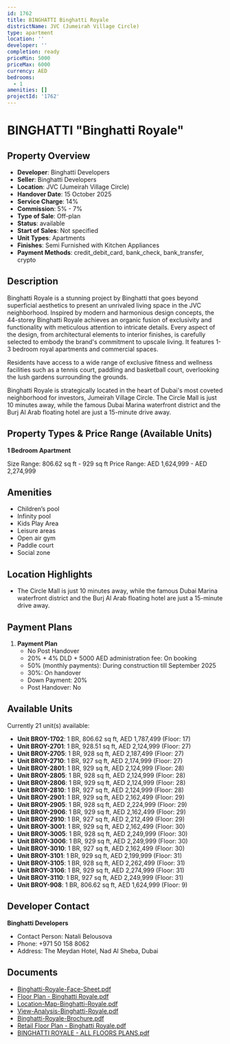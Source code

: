 ```yaml
---
id: 1762
title: BINGHATTI Binghatti Royale
districtName: JVC (Jumeirah Village Circle)
type: apartment
location: ''
developer: ''
completion: ready
priceMin: 5000
priceMax: 6000
currency: AED
bedrooms:
  - 1
amenities: []
projectId: '1762'
---
```


# BINGHATTI "Binghatti Royale"

## Property Overview
- **Developer**: Binghatti Developers
- **Seller**: Binghatti Developers
- **Location**: JVC (Jumeirah Village Circle)
- **Handover Date**: 15 October 2025
- **Service Charge**: 14%
- **Commission**: 5% - 7%
- **Type of Sale**: Off-plan
- **Status**: available
- **Start of Sales**: Not specified
- **Unit Types**: Apartments
- **Finishes**: Semi Furnished with Kitchen Appliances
- **Payment Methods**: credit_debit_card, bank_check, bank_transfer, crypto

## Description
Binghatti Royale is a stunning project by Binghatti that goes beyond superficial aesthetics to present an unrivaled living space in the JVC neighborhood. Inspired by modern and harmonious design concepts, the 44-storey Binghatti Royale achieves an organic fusion of exclusivity and functionality with meticulous attention to intricate details. Every aspect of the design, from architectural elements to interior finishes, is carefully selected to embody the brand's commitment to upscale living. It features 1-3 bedroom royal apartments and commercial spaces. 

 Residents have access to a wide range of exclusive fitness and wellness facilities such as a tennis court, paddling and basketball court, overlooking the lush gardens surrounding the grounds.

Binghatti Royale is strategically located in the heart of Dubai's most coveted neighborhood for investors, Jumeirah Village Circle. The Circle Mall is just 10 minutes away, while the famous Dubai Marina waterfront district and the Burj Al Arab floating hotel are just a 15-minute drive away.

## Property Types & Price Range (Available Units)
**1 Bedroom Apartment**

Size Range: 806.62 sq ft - 929 sq ft
Price Range: AED 1,624,999 - AED 2,274,999

## Amenities
- Children’s pool
- Infinity pool
- Kids Play Area
- Leisure areas
- Open air gym
- Paddle court
- Social zone

## Location Highlights
- The Circle Mall is just 10 minutes away, while the famous Dubai Marina waterfront district and the Burj Al Arab floating hotel are just a 15-minute drive away.

## Payment Plans
1. **Payment Plan**
   - No Post Handover
   - 20% + 4% DLD + 5000 AED administration fee: On booking
   - 50% (monthly payments): During construction till September 2025
   - 30%: On handover
   - Down Payment: 20%
   - Post Handover: No

## Available Units
Currently 21 unit(s) available:
- **Unit BROY-1702**: 1 BR, 806.62 sq ft, AED 1,787,499 (Floor: 17)
- **Unit BROY-2701**: 1 BR, 928.51 sq ft, AED 2,124,999 (Floor: 27)
- **Unit BROY-2705**: 1 BR, 928 sq ft, AED 2,187,499 (Floor: 27)
- **Unit BROY-2710**: 1 BR, 927 sq ft, AED 2,174,999 (Floor: 27)
- **Unit BROY-2801**: 1 BR, 929 sq ft, AED 2,124,999 (Floor: 28)
- **Unit BROY-2805**: 1 BR, 928 sq ft, AED 2,124,999 (Floor: 28)
- **Unit BROY-2806**: 1 BR, 929 sq ft, AED 2,124,999 (Floor: 28)
- **Unit BROY-2810**: 1 BR, 927 sq ft, AED 2,124,999 (Floor: 28)
- **Unit BROY-2901**: 1 BR, 929 sq ft, AED 2,162,499 (Floor: 29)
- **Unit BROY-2905**: 1 BR, 928 sq ft, AED 2,224,999 (Floor: 29)
- **Unit BROY-2906**: 1 BR, 929 sq ft, AED 2,162,499 (Floor: 29)
- **Unit BROY-2910**: 1 BR, 927 sq ft, AED 2,212,499 (Floor: 29)
- **Unit BROY-3001**: 1 BR, 929 sq ft, AED 2,162,499 (Floor: 30)
- **Unit BROY-3005**: 1 BR, 928 sq ft, AED 2,249,999 (Floor: 30)
- **Unit BROY-3006**: 1 BR, 929 sq ft, AED 2,249,999 (Floor: 30)
- **Unit BROY-3010**: 1 BR, 927 sq ft, AED 2,162,499 (Floor: 30)
- **Unit BROY-3101**: 1 BR, 929 sq ft, AED 2,199,999 (Floor: 31)
- **Unit BROY-3105**: 1 BR, 928 sq ft, AED 2,262,499 (Floor: 31)
- **Unit BROY-3106**: 1 BR, 929 sq ft, AED 2,274,999 (Floor: 31)
- **Unit BROY-3110**: 1 BR, 927 sq ft, AED 2,249,999 (Floor: 31)
- **Unit BROY-908**: 1 BR, 806.62 sq ft, AED 1,624,999 (Floor: 9)

## Developer Contact
**Binghatti Developers**
- Contact Person: Natali Belousova
- Phone: +971 50 158 8062
- Address: The Meydan Hotel, Nad Al Sheba, Dubai

## Documents
- [Binghatti-Royale-Face-Sheet.pdf](https://cdn.geniemap.net/2024/08/30/XfMMnJTR8cBbppTZ7Z3feRFKef5aFOBhb2vnQVKN.pdf)
- [Floor Plan - Binghatti Royale.pdf](https://cdn.geniemap.net/2024/08/30/G8gvasLptNbseO0yIS9CJ2xzKDrs1dyWgndij2HO.pdf)
- [Location-Map-Binghatti-Royale.pdf](https://cdn.geniemap.net/2024/08/30/McmVzhKHKuhVUjrM3M3sgn1mJI3GUqHBWGUQMlNT.pdf)
- [View-Analysis-Binghatti-Royale.pdf](https://cdn.geniemap.net/2024/08/30/FkpuuUcWly3ZOVaeFQDZ9dkgB4i06SX3Wk5ScQr4.pdf)
- [Binghatti-Royale-Brochure.pdf](https://cdn.geniemap.net/2024/08/30/G1Cjy3yj8kh4CLsTSxORlUI5K7DrLx33b6Vo2zJt.pdf)
- [Retail Floor Plan - Binghatti Royale.pdf](https://cdn.geniemap.net/2024/08/30/ntgsY4EqgXolvWLtXr8pd9eumxAw0dGHhxiVxDFt.pdf)
- [BINGHATTI ROYALE - ALL FLOORS PLANS.pdf](https://cdn.geniemap.net/2024/09/03/5iKA8GSRCtNNip3o2Y97FxNIAxETW7a6OS2TOtwc.pdf)
